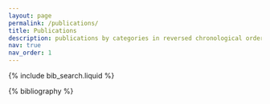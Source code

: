 ```yaml
---
layout: page
permalink: /publications/
title: Publications
description: publications by categories in reversed chronological order. # generated by jekyll-scholar.
nav: true
nav_order: 1
---
```


<!-- _pages/publications.md -->

<!-- Bibsearch Feature -->

{% include bib_search.liquid %}

<div class="publications">

{% bibliography %}

</div>
